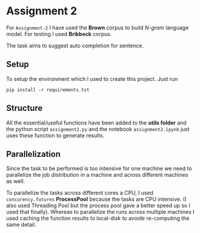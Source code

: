 # Assignment 2

For `Assignment-2` I have used the **Brown** corpus to build *N-gram* language model. For testing I used **Brikbeck** corpus.

The task aims to suggest auto completion for sentence.

## Setup

To setup the environment which I used to create this project. Just run 

```
pip install -r requirements.txt
```

## Structure

All the essential/useful functions have been added to the **utils folder** and the python script `assignment2.py` and the notebook `assignment2.ipynb` just uses these function to generate results.

## Parallelization 

Since the task to be performed is too intensive for one machine we need to parallelize the job distribution in a machine and across different machines as well. 


To parallelize the tasks across different cores a CPU, I used `concurency.futures` **ProcessPool** because the tasks are CPU intensive. (I also used Threading Pool but the process pool gave a better speed up so I used that finally). Whereas to parallelize the runs across multiple machines I used caching the function results to local-disk to avoide re-computing the same detail.
